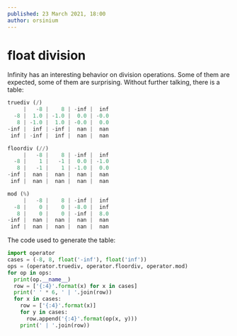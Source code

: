 ```yaml
---
published: 23 March 2021, 18:00
author: orsinium
---
```


# float division

Infinity has an interesting behavior on division operations. Some of them are expected, some of them are surprising. Without further talking, there is a table:

```python
truediv (/)
     |   -8 |    8 | -inf |  inf
  -8 |  1.0 | -1.0 |  0.0 | -0.0
   8 | -1.0 |  1.0 | -0.0 |  0.0
-inf |  inf | -inf |  nan |  nan
 inf | -inf |  inf |  nan |  nan

floordiv (//)
     |   -8 |    8 | -inf |  inf
  -8 |    1 |   -1 |  0.0 | -1.0
   8 |   -1 |    1 | -1.0 |  0.0
-inf |  nan |  nan |  nan |  nan
 inf |  nan |  nan |  nan |  nan

mod (%)
     |   -8 |    8 | -inf |  inf
  -8 |    0 |    0 | -8.0 |  inf
   8 |    0 |    0 | -inf |  8.0
-inf |  nan |  nan |  nan |  nan
 inf |  nan |  nan |  nan |  nan
```

The code used to generate the table:

```python
import operator
cases = (-8, 8, float('-inf'), float('inf'))
ops = (operator.truediv, operator.floordiv, operator.mod)
for op in ops:
  print(op.__name__)
  row = ['{:4}'.format(x) for x in cases]
  print(' ' * 6, ' | '.join(row))
  for x in cases:
    row = ['{:4}'.format(x)]
    for y in cases:
      row.append('{:4}'.format(op(x, y)))
    print(' | '.join(row))
```
